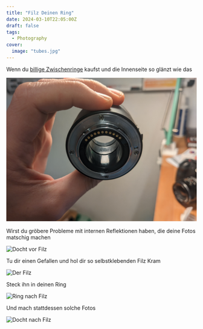 ```yaml
---
title: "Filz Deinen Ring"
date: 2024-03-10T22:05:00Z
draft: false
tags:
  - Photography
cover:
  image: "tubes.jpg"
---
```


Wenn du [billige Zwischenringe](https://www.amazon.de/gp/product/B015PBEH9S/) kaufst und die Innenseite so glänzt wie das 

![Ring vor Filz](tube_before.JPG)

Wirst du gröbere Probleme mit internen Reflektionen haben, die deine Fotos matschig machen 

![Docht vor Filz](wick_before.jpg)

Tu dir einen Gefallen und hol dir so selbstklebenden Filz Kram 

![Der Filz](felt.jpg)

Steck ihn in deinen Ring 

![Ring nach Filz](tube_after.jpg)

Und mach stattdessen solche Fotos 

![Docht nach Filz](wick_after.jpg)
